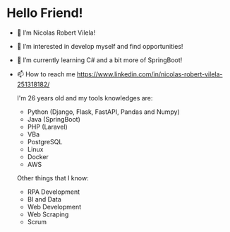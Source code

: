 # Hello Friend!

- 👋 I’m Nicolas Robert Vilela!
- 👀 I’m interested in develop myself and find opportunities!
- 🌱 I’m currently learning C# and a bit more of SpringBoot!
- 📫 How to reach me https://www.linkedin.com/in/nicolas-robert-vilela-251318182/

  I'm 26 years old and my tools knowledges are:
   - Python (Django, Flask, FastAPI, Pandas and Numpy)
   - Java (SpringBoot)
   - PHP (Laravel)
   - VBa
   - PostgreSQL
   - Linux 
   - Docker
   - AWS
 
  Other things that I know:
   - RPA Development
   - BI and Data
   - Web Development
   - Web Scraping
   - Scrum
